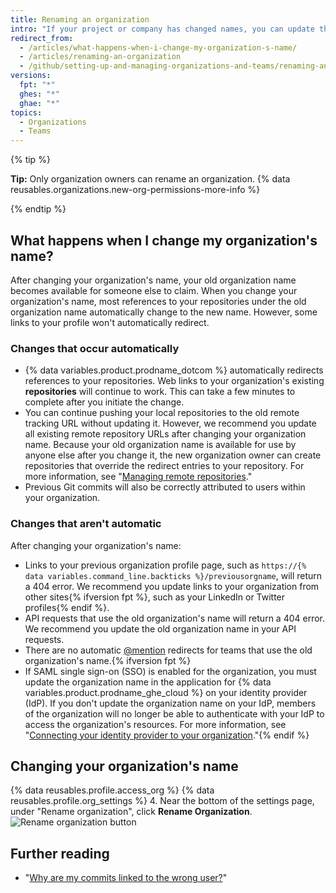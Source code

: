 ```yaml
---
title: Renaming an organization
intro: "If your project or company has changed names, you can update the name of your organization to match."
redirect_from:
  - /articles/what-happens-when-i-change-my-organization-s-name/
  - /articles/renaming-an-organization
  - /github/setting-up-and-managing-organizations-and-teams/renaming-an-organization
versions:
  fpt: "*"
  ghes: "*"
  ghae: "*"
topics:
  - Organizations
  - Teams
---
```


{% tip %}

**Tip:** Only organization owners can rename an organization. {% data reusables.organizations.new-org-permissions-more-info %}

{% endtip %}

## What happens when I change my organization's name?

After changing your organization's name, your old organization name becomes available for someone else to claim. When you change your organization's name, most references to your repositories under the old organization name automatically change to the new name. However, some links to your profile won't automatically redirect.

### Changes that occur automatically

- {% data variables.product.prodname_dotcom %} automatically redirects references to your repositories. Web links to your organization's existing **repositories** will continue to work. This can take a few minutes to complete after you initiate the change.
- You can continue pushing your local repositories to the old remote tracking URL without updating it. However, we recommend you update all existing remote repository URLs after changing your organization name. Because your old organization name is available for use by anyone else after you change it, the new organization owner can create repositories that override the redirect entries to your repository. For more information, see "[Managing remote repositories](/github/getting-started-with-github/managing-remote-repositories)."
- Previous Git commits will also be correctly attributed to users within your organization.

### Changes that aren't automatic

After changing your organization's name:

- Links to your previous organization profile page, such as `https://{% data variables.command_line.backticks %}/previousorgname`, will return a 404 error. We recommend you update links to your organization from other sites{% ifversion fpt %}, such as your LinkedIn or Twitter profiles{% endif %}.
- API requests that use the old organization's name will return a 404 error. We recommend you update the old organization name in your API requests.
- There are no automatic [@mention](/articles/basic-writing-and-formatting-syntax/#mentioning-people-and-teams) redirects for teams that use the old organization's name.{% ifversion fpt %}
- If SAML single sign-on (SSO) is enabled for the organization, you must update the organization name in the application for {% data variables.product.prodname_ghe_cloud %} on your identity provider (IdP). If you don't update the organization name on your IdP, members of the organization will no longer be able to authenticate with your IdP to access the organization's resources. For more information, see "[Connecting your identity provider to your organization](/github/setting-up-and-managing-organizations-and-teams/connecting-your-identity-provider-to-your-organization)."{% endif %}

## Changing your organization's name

{% data reusables.profile.access_org %}
{% data reusables.profile.org_settings %} 4. Near the bottom of the settings page, under "Rename organization", click **Rename Organization**.
![Rename organization button](/assets/images/help/settings/settings-rename-organization.png)

## Further reading

- "[Why are my commits linked to the wrong user?](/articles/why-are-my-commits-linked-to-the-wrong-user)"
